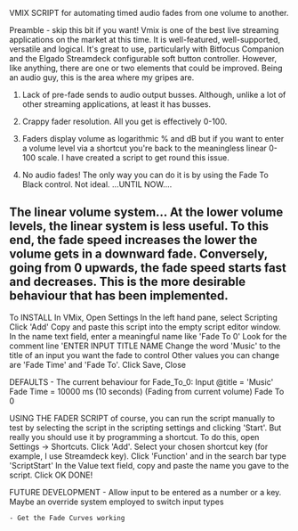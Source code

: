 VMIX SCRIPT for automating timed audio fades from one volume to another.

Preamble - skip this bit if you want!
Vmix is one of the best live streaming applications on the market at this time. It is well-featured, well-supported, versatile and logical. It's great to use, particularly with Bitfocus Companion and the Elgado Streamdeck configurable soft button controller.
However, like anything, there are one or two elements that could be improved.
Being an audio guy, this is the area where my gripes are.

1) Lack of pre-fade sends to audio output busses. Although, unlike a lot of other streaming applications, at least it has busses.

2) Crappy fader resolution. All you get is effectively 0-100. 

3) Faders display volume as logarithmic % and dB but if you want to enter a volume level via a shortcut you're back to the meaningless linear 0-100 scale. I have created a script to get round this issue.

4) No audio fades! The only way you can do it is by using the Fade To Black control. Not ideal.
...UNTIL NOW....

The linear volume system...
At the lower volume levels, the linear system is less useful. To this end, the fade speed increases the lower the volume gets in a downward fade. 
Conversely, going from 0 upwards, the fade speed starts fast and decreases.
This is the more desirable behaviour that has been implemented.
------------------------------------------------------

To INSTALL
    In VMix, Open Settings
    In the left hand pane, select Scripting
    Click 'Add'
    Copy and paste this script into the empty script editor window.
    In the name text field, enter a meaningful name like 'Fade To 0'
    Look for the comment line 'ENTER INPUT TITLE NAME
    Change the word 'Music' to the title of an input you want the fade to control
    Other values you can change are 'Fade Time' and 'Fade To'.
    Click Save, Close

DEFAULTS - The current behaviour for Fade_To_0:
    Input @title = 'Music'
    Fade Time = 10000 ms (10 seconds)
    (Fading from current volume)
    Fade To 0

USING THE FADER SCRIPT
    of course, you can run the script manually to test by selecting the script in the scripting settings and clicking 'Start'. But really you should use it by programming a shortcut.
    To do this, open Settings -> Shortcuts.
    Click 'Add'.
    Select your chosen shortcut key (for example, I use Streamdeck key).
    Click 'Function' and in the search bar type 'ScriptStart'
    In the Value text field, copy and paste the name you gave to the script.
    Click OK
    DONE!

FUTURE DEVELOPMENT
    - Allow input to be entered as a number or a key. 
        Maybe an override system employed to switch input types

    - Get the Fade Curves working